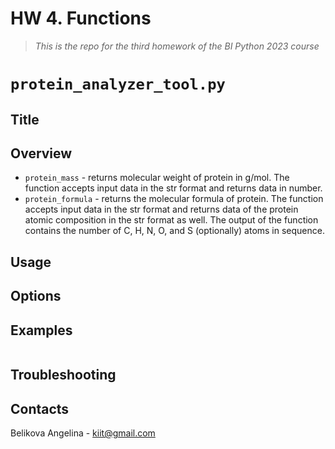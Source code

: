 # HW 4. Functions 
> *This is the repo for the third homework of the BI Python 2023 course*

# `protein_analyzer_tool.py`

## Title
## Overview
- `protein_mass` - returns molecular weight of protein in g/mol. The function accepts input data in the str format and returns data in number.
- `protein_formula` - returns the molecular formula of protein. The function accepts input data in the str format and returns data of the  protein atomic composition in the str format as well. The output of the function contains the number of C, H, N, O, and S (optionally) atoms in sequence.
## Usage
## Options
## Examples

```

```

## Troubleshooting
## Contacts
Belikova Angelina - kiit@gmail.com
